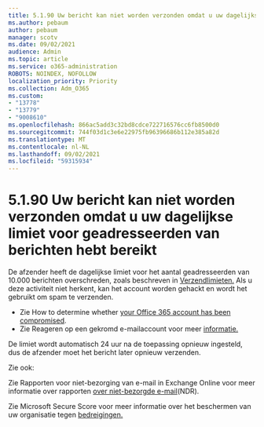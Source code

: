 ```yaml
---
title: 5.1.90 Uw bericht kan niet worden verzonden omdat u uw dagelijkse limiet voor geadresseerden van berichten hebt bereikt
ms.author: pebaum
author: pebaum
manager: scotv
ms.date: 09/02/2021
audience: Admin
ms.topic: article
ms.service: o365-administration
ROBOTS: NOINDEX, NOFOLLOW
localization_priority: Priority
ms.collection: Adm_O365
ms.custom:
- "13778"
- "13779"
- "9008610"
ms.openlocfilehash: 866ac5add3c32bd8cdce722716576cc6fb8500d0
ms.sourcegitcommit: 744f03d1c3e6e22975fb96396686b112e385a82d
ms.translationtype: MT
ms.contentlocale: nl-NL
ms.lasthandoff: 09/02/2021
ms.locfileid: "59315934"
---
```

# <a name="5190-your-message-cant-be-sent-because-youve-reached-your-daily-limit-for-message-recipients"></a>5.1.90 Uw bericht kan niet worden verzonden omdat u uw dagelijkse limiet voor geadresseerden van berichten hebt bereikt

De afzender heeft de dagelijkse limiet voor het aantal geadresseerden van 10.000 berichten overschreden, zoals beschreven in [Verzendlimieten.](https://docs.microsoft.com/office365/servicedescriptions/exchange-online-service-description/exchange-online-limits#sending-limits) Als u deze activiteit niet herkent, kan het account worden gehackt en wordt het gebruikt om spam te verzenden. 

- Zie How to determine whether [your Office 365 account has been compromised](https://docs.microsoft.com/office365/troubleshoot/sign-In/determine-account-is-compromised).
- Zie Reageren op een gekromd e-mailaccount voor meer [informatie.](https://docs.microsoft.com/microsoft-365/security/office-365-security/responding-to-a-compromised-email-account)

De limiet wordt automatisch 24 uur na de toepassing opnieuw ingesteld, dus de afzender moet het bericht later opnieuw verzenden.

Zie ook:

Zie Rapporten voor niet-bezorging van e-mail in Exchange Online voor meer informatie over rapporten [over niet-bezorgde e-mail](https://docs.microsoft.com/exchange/mail-flow-best-practices/non-delivery-reports-in-exchange-online/non-delivery-reports-in-exchange-online)(NDR).

Zie Microsoft Secure Score voor meer informatie over het beschermen van uw organisatie tegen [bedreigingen.](https://docs.microsoft.com/microsoft-365/security/defender/microsoft-secure-score)